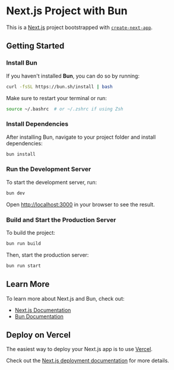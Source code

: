 # Next.js Project with Bun

This is a [Next.js](https://nextjs.org) project bootstrapped with [`create-next-app`](https://nextjs.org/docs/app/api-reference/cli/create-next-app).

## Getting Started

### Install Bun

If you haven't installed **Bun**, you can do so by running:

```bash
curl -fsSL https://bun.sh/install | bash
```

Make sure to restart your terminal or run:

```bash
source ~/.bashrc  # or ~/.zshrc if using Zsh
```

### Install Dependencies

After installing Bun, navigate to your project folder and install dependencies:

```bash
bun install
```

### Run the Development Server

To start the development server, run:

```bash
bun dev
```

Open [http://localhost:3000](http://localhost:3000) in your browser to see the result.

### Build and Start the Production Server

To build the project:

```bash
bun run build
```

Then, start the production server:

```bash
bun run start
```

## Learn More

To learn more about Next.js and Bun, check out:

- [Next.js Documentation](https://nextjs.org/docs)
- [Bun Documentation](https://bun.sh/docs)

## Deploy on Vercel

The easiest way to deploy your Next.js app is to use [Vercel](https://vercel.com/new?utm_medium=default-template&filter=next.js&utm_source=create-next-app&utm_campaign=create-next-app).

Check out the [Next.js deployment documentation](https://nextjs.org/docs/app/building-your-application/deploying) for more details.

